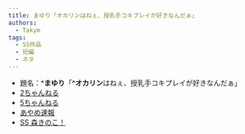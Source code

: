 ```yaml
---
title: まゆり「オカリンはねぇ、授乳手コキプレイが好きなんだぁ」
authors:
  - Takym
tags:
  - SS作品
  - 短編
  - ネタ
---
```

- 題名：**^まゆり**「**^オカリン**はねぇ、授乳手コキプレイが好きなんだぁ」
- [2ちゃんねる](http://viper.2ch.sc/test/read.cgi/news4vip/1553619266)
- [5ちゃんねる](http://hebi.5ch.net/test/read.cgi/news4vip/1553619266)
- [あやめ速報](https://ayamevip.com/archives/53196226.html)
- [SS 森きのこ！](http://morikinoko.com/archives/52129158.html)

